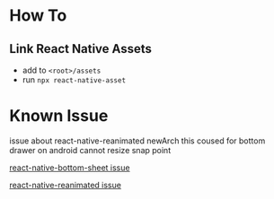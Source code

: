 # How To

## Link React Native Assets

- add to `<root>/assets`
- run `npx react-native-asset`

# Known Issue

issue about react-native-reanimated newArch this coused for bottom drawer on android cannot resize snap point

[react-native-bottom-sheet issue](https://github.com/gorhom/react-native-bottom-sheet/issues/1259)

[react-native-reanimated issue](https://github.com/software-mansion/react-native-reanimated/issues/2650)
